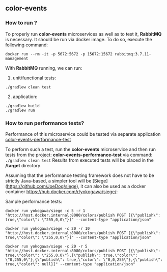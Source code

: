 ## color-events 
### How to run ?  
To properly run __color-events__ microservices as well as to test it, __RabbitMQ__ is necessary. It should be run via docker image.
To do so, execute the following command: 

```shell script
docker run --rm -it -p 5672:5672 -p 15672:15672 rabbitmq:3.7.11-management
``` 

With __RabbitMQ__ running, we can run: 
1) unit/functional tests: 
```shell script
./gradlew clean test
```
2) application: 
```shell script
./gradlew build 
./gradlew run
```
### How to run performance tests?  

Performance of this microservice could be tested via separate application [color-events-performance-test](https://github.com/snaffy/color-events-performance-test)

To perform such a test, run the __color-events__ microservice and then run tests from the project: __color-events-performance-test__ via command:
``
./gradlew clean test
``
Results from executed tests will be placed in the __/target__ directory

Assuming that the performance testing framework does not have to be strictly Java-based, a simpler tool will be [Siege] (https://github.com/JoeDog/siege), it can also be used as a docker container https://hub.docker.com/r/yokogawa/siege/:

Sample performance tests:
```
docker run yokogawa/siege -c 5 -r 1 "http://host.docker.internal:8080/colors/publish POST [{\"publish\": true,\"color\": \"255,0,0\"}]" --content-type "application/json"

docker run yokogawa/siege -c 20 -r 10 "http://host.docker.internal:8080/colors/publish POST [{\"publish\": true,\"color\": \"255,0,0\"}]" --content-type "application/json"

docker run yokogawa/siege -c 20 -r 5 "http://host.docker.internal:8080/colors/publish POST [{\"publish\": true,\"color\": \"255,0,0\"},{\"publish\": true,\"color\": \"0,255,0\"},{\"publish\": true,\"color\": \"0,0,255\"},{\"publish\": true,\"color\": null}]" --content-type "application/json"
```
